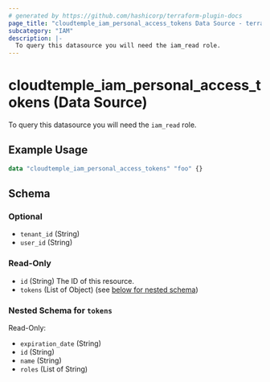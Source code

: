 ```yaml
---
# generated by https://github.com/hashicorp/terraform-plugin-docs
page_title: "cloudtemple_iam_personal_access_tokens Data Source - terraform-provider-cloudtemple"
subcategory: "IAM"
description: |-
  To query this datasource you will need the iam_read role.
---
```


# cloudtemple_iam_personal_access_tokens (Data Source)

To query this datasource you will need the `iam_read` role.

## Example Usage

```terraform
data "cloudtemple_iam_personal_access_tokens" "foo" {}
```

<!-- schema generated by tfplugindocs -->
## Schema

### Optional

- `tenant_id` (String)
- `user_id` (String)

### Read-Only

- `id` (String) The ID of this resource.
- `tokens` (List of Object) (see [below for nested schema](#nestedatt--tokens))

<a id="nestedatt--tokens"></a>
### Nested Schema for `tokens`

Read-Only:

- `expiration_date` (String)
- `id` (String)
- `name` (String)
- `roles` (List of String)


